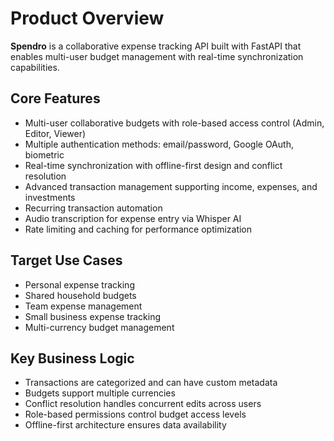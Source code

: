 # Product Overview

**Spendro** is a collaborative expense tracking API built with FastAPI that enables multi-user budget management with real-time synchronization capabilities.

## Core Features
- Multi-user collaborative budgets with role-based access control (Admin, Editor, Viewer)
- Multiple authentication methods: email/password, Google OAuth, biometric
- Real-time synchronization with offline-first design and conflict resolution
- Advanced transaction management supporting income, expenses, and investments
- Recurring transaction automation
- Audio transcription for expense entry via Whisper AI
- Rate limiting and caching for performance optimization

## Target Use Cases
- Personal expense tracking
- Shared household budgets
- Team expense management
- Small business expense tracking
- Multi-currency budget management

## Key Business Logic
- Transactions are categorized and can have custom metadata
- Budgets support multiple currencies
- Conflict resolution handles concurrent edits across users
- Role-based permissions control budget access levels
- Offline-first architecture ensures data availability